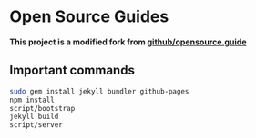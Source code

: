 # Open Source Guides

**This project is a modified fork from [github/opensource.guide](https://github.com/github/opensource.guide)**

## Important commands

```bash
sudo gem install jekyll bundler github-pages
npm install 
script/bootstrap
jekyll build
script/server
```